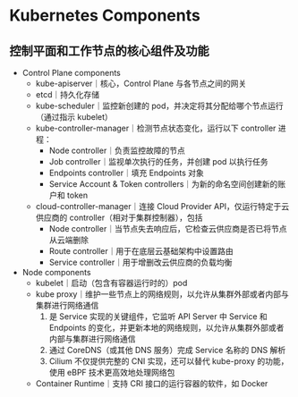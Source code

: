 # Kubernetes Components

## 控制平面和工作节点的核心组件及功能

- Control Plane components
    - kube-apiserver｜核心，Control Plane 与各节点之间的网关
    - etcd｜持久化存储
    - kube-scheduler｜监控新创建的 pod，并决定将其分配给哪个节点运行（通过指示 kubelet）
    - kube-controller-manager｜检测节点状态变化，运行以下 controller 进程：
        - Node controller｜负责监控故障的节点
        - Job controller｜监视单次执行的任务，并创建 pod 以执行任务
        - Endpoints controller｜填充 Endpoints 对象
        - Service Account & Token controllers｜为新的命名空间创建新的账户和 token
    - cloud-controller-manager｜连接 Cloud Provider API，仅运行特定于云供应商的 controller（相对于集群控制器），包括
        - Node controller｜当节点失去响应后，它检查云供应商是否已将节点从云端删除
        - Route controller｜用于在底层云基础架构中设置路由
        - Service controller｜用于增删改云供应商的负载均衡
- Node components
    - kubelet｜启动（包含有容器运行时的）pod
    - kube proxy｜维护一些节点上的网络规则，以允许从集群外部或者内部与集群进行网络通信
        1. 是 Service 实现的关键组件，它监听 API Server 中 Service 和 Endpoints 的变化，并更新本地的网络规则，以允许从集群外部或者内部与集群进行网络通信
        2. 通过 CoreDNS（或其他 DNS 服务）完成 Service 名称的 DNS 解析
        3. Cilium 不仅提供完整的 CNI 实现，还可以替代 kube-proxy 的功能，使用 eBPF 技术更高效地处理网络包
    - Container Runtime｜支持 CRI 接口的运行容器的软件，如 Docker